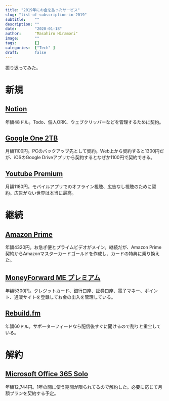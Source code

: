 ```yaml
---
title: "2019年にお金を払ったサービス"
slug: "list-of-subscription-in-2019"
subtitle:    ""
description: ""
date:        "2020-01-18"
author:      "Masahiro Hiramori"
image:       ""
tags:        []
categories:  ["Tech" ]
draft:       false
---
```


振り返ってみた。

# 新規

## [Notion](https://www.notion.so/)

年額48ドル。Todo、個人ORK、ウェブクリッパーなどを管理するために契約。

## [Google One 2TB](https://one.google.com/)

月額1100円。PCのバックアップ先として契約。Web上から契約すると1300円だが、iOSのGoogle Driveアプリから契約するとなぜか1100円で契約できる。

## [Youtube Premium](https://www.youtube.com/premium)

月額1180円。モバイルアプリでのオフライン視聴、広告なし視聴のために契約。広告がない世界は本当に最高。

# 継続

## [Amazon Prime](https://www.amazon.co.jp/gp/prime)

年額4320円。お急ぎ便とプライムビデオがメイン。継続だが、Amazon Prime契約からAmazonマスターカードゴールドを作成し、カードの特典に乗り換えた。

## [MoneyForward ME プレミアム](https://moneyforward.com/)

年額5300円。クレジットカード、銀行口座、証券口座、電子マネー、ポイント、通販サイトを登録してお金の出入を管理している。

## [Rebuild.fm](https://rebuild.fm/supporter/)

年額60ドル。サポーターフィードなら配信後すぐに聞けるので割りと重宝している。

# 解約

## [Microsoft Office 365 Solo](https://www.microsoft.com/ja-jp/store/d/office-365-solo/cfq7ttc0k5bc/0004)

年額12,744円。1年の間に使う期間が限られてるので解約した。必要に応じて月額プランを契約する予定。
